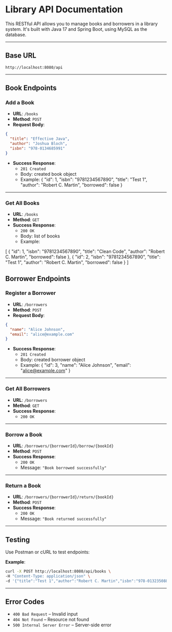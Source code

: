 # Library API Documentation

This RESTful API allows you to manage books and borrowers in a library system. It's built with Java 17 and Spring Boot, using MySQL as the database.

---

## Base URL

```
http://localhost:8080/api
```

---

## Book Endpoints

### Add a Book

- **URL**: `/books`
- **Method**: `POST`
- **Request Body**:
```json
{
  "title": "Effective Java",
  "author": "Joshua Bloch",
  "isbn": "978-0134685991"
}
```
- **Success Response**:
  - `201 Created`
  - Body: created book object
  - Example: 
{
    "id": 1,
    "isbn": "9781234567890",
    "title": "Test 1",
    "author": "Robert C. Martin",
    "borrowed": false
}

---

### Get All Books

- **URL**: `/books`
- **Method**: `GET`
- **Success Response**:
  - `200 OK`
  - Body: list of books
  - Example: 

[
    {
        "id": 1,
        "isbn": "9781234567890",
        "title": "Clean Code",
        "author": "Robert C. Martin",
        "borrowed": false
    },
    {
        "id": 2,
        "isbn": "9781234567890",
        "title": "Test 1",
        "author": "Robert C. Martin",
        "borrowed": false
    }
]

## Borrower Endpoints

### Register a Borrower

- **URL**: `/borrowers`
- **Method**: `POST`
- **Request Body**:
```json
{
  "name": "Alice Johnson",
  "email": "alice@example.com"
}
```
- **Success Response**:
  - `201 Created`
  - Body: created borrower object
  - Example:
{
    "id": 3,
    "name": "Alice Johnson",
    "email": "alice@example.com"
}

---

### Get All Borrowers

- **URL**: `/borrowers`
- **Method**: `GET`
- **Success Response**:
  - `200 OK`

---

### Borrow a Book

- **URL**: `/borrowers/{borrowerId}/borrow/{bookId}`
- **Method**: `POST`
- **Success Response**:
  - `200 OK`
  - Message: `"Book borrowed successfully"`

---

### Return a Book

- **URL**: `/borrowers/{borrowerId}/return/{bookId}`
- **Method**: `POST`
- **Success Response**:
  - `200 OK`
  - Message: `"Book returned successfully"`

---

## Testing

Use Postman or cURL to test endpoints:

**Example**:

```bash
curl -X POST http://localhost:8080/api/books \
-H "Content-Type: application/json" \
-d '{"title":"Test 1","author":"Robert C. Martin","isbn":"978-0132350884"}'
```

---

## Error Codes

- `400 Bad Request` – Invalid input
- `404 Not Found` – Resource not found
- `500 Internal Server Error` – Server-side error
